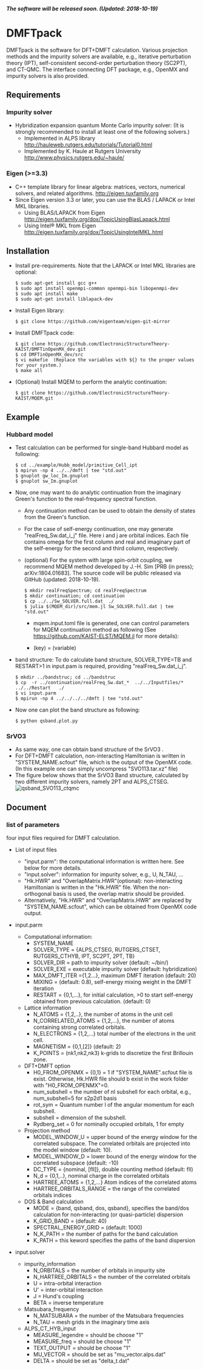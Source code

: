 ##### The software will be released soon. (Updated: 2018-10-19)
# DMFTpack
DMFTpack is the software for DFT+DMFT calculation. Various projection methods and the impurity solvers are available, e.g., iterative perturbation theory (IPT), self-consistent second-order perturbation theory (SC2PT), and CT-QMC. The interface connecting DFT package, e.g., OpenMX and impurity solvers is also provided.


## Requirements
### Impurity solver 

* Hybridization expansion quantum Monte Carlo impurity solver:
  (It is strongly recommended to install at least one of the following solvers.)
  * Implemented in ALPS library
    http://hauleweb.rutgers.edu/tutorials/Tutorial0.html
  * Implemented by K. Haule at Rutgers University
    http://www.physics.rutgers.edu/~haule/

### Eigen (>=3.3)
* C++ template library for linear algebra: matrices, vectors, numerical solvers, and related algorithms. http://eigen.tuxfamily.org
* Since Eigen version 3.3 or later, you can use the BLAS / LAPACK or Intel MKL libraries.
  * Using BLAS/LAPACK from Eigen http://eigen.tuxfamily.org/dox/TopicUsingBlasLapack.html
  * Using Intel® MKL from Eigen http://eigen.tuxfamily.org/dox/TopicUsingIntelMKL.html

## Installation 

* Install pre-requirements. Note that the LAPACK or Intel MKL libraries are optional:

  ```ShellSession
  $ sudo apt-get install gcc g++
  $ sudo apt install openmpi-common openmpi-bin libopenmpi-dev
  $ sudo apt install make
  $ sudo apt-get install liblapack-dev
  ```


* Install Eigen library:

  ```ShellSession
  $ git clone https://github.com/eigenteam/eigen-git-mirror
  ```



* Install DMFTpack code:

  ```ShellSession
  $ git clone https://github.com/ElectronicStructureTheory-KAIST/DMFTinOpenMX_dev.git
  $ cd DMFTinOpenMX_dev/src
  $ vi makefie  (Replace the variables with ${} to the proper values for your system.)
  $ make all
  ```

* (Optional) Install MQEM to perform the analytic continuation:

  ```ShellSession
  $ git clone https://github.com/ElectronicStructureTheory-KAIST/MQEM.git
  ```

## Example
### Hubbard model

* Test calculation can be performed for single-band Hubbard model as following:

  ```ShellSession
  $ cd ../example/Hubb_model/primitive_Cell_ipt
  $ mpirun -np 4 ../../dmft | tee "std.out"
  $ gnuplot gw_loc_Im.gnuplot
  $ gnuplot sw_Im.gnuplot
  ```

* Now, one may want to do analytic continuation from the imaginary Green's function to the real-frequency spectral function.
  * Any continuation method can be used to obtain the density of states from the Green's function.
  * For the case of self-energy continuation, one may generate "realFreq_Sw.dat_i_j" file. Here i and j are orbital indices. Each file contains omega for the first column and real and imaginary part of the self-energy for the second and third column, respectively.
  * (optional) For the system with large spin-orbit coupling, we recommend MQEM method developed by J.-H. Sim [PRB (in press); arXiv:1804.01683]. The source code will be public released via GitHub (updated: 2018-10-19).

    ```ShellSession
    $ mkdir realFreqSpectrum; cd realFreqSpectrum
    $ mkdir continuation; cd continuation
    $ cp ../../Sw_SOLVER.full.dat  ./
    $ julia $(MQEM_dir)/src/mem.jl Sw_SOLVER.full.dat | tee "std.out"
    ```

    * mqem.input.toml file is generated, one can control parameters for MQEM continuation method as following (See https://github.com/KAIST-ELST/MQEM.jl for more details):

    * (key) = (variable)

* band structure: To do calculate band structure, SOLVER_TYPE=TB and RESTART>1 in input.pam is required, providing "realFreq_Sw.dat_i_j".

  ```ShellSession
  $ mkdir ../bandstruc; cd ../bandstruc
  $ cp  -r ../continuation/realFreq_Sw.dat_*  ../../Inputfiles/*  ../../Restart   ./
  $ vi input.parm
  $ mpirun -np 4 ../../../../dmft | tee "std.out"
  ```


* Now one can plot the band structure as following:
  ```ShellSession
  $ python qsband.plot.py
  ```


### SrVO3
* As same way, one can obtain band structure of the SrVO3 .
* For DFT+DMFT calculation, non-interacting Hamiltonian is written in "SYSTEM_NAME.scfout" file, which is the output of the OpenMX code. (In this example one can simply uncompress "SVO113.tar.xz" file)
* The figure below shows that the SrVO3 Band structure, calculated by two different impurity solvers, namely 2PT and ALPS_CTSEG.![qsband_SVO113_ctqmc](fig/qsband_SVO113_ctqmc.png)


## Document 

### list of parameters

four input files required for DMFT calculation.

* List of input files
  * "input.parm": the computational information is written here. See below for more details.
  * "input.solver": information for impurity solver, e.g., U, N_TAU, ...
  * "Hk.HWR" and "OverlapMatrix.HWR"(optional): non-interacting Hamiltonian is written in the "Hk.HWR" file. When the non-orthogonal basis is used, the overlap matrix should be provided. 
  * Alternatively, "Hk.HWR" and "OverlapMatrix.HWR" are replaced by "SYSTEM_NAME.scfout", which can be obtained from OpenMX code output.

* input.parm
  * Computational information:
    * SYSTEM_NAME
    * SOLVER_TYPE = {ALPS_CTSEG, RUTGERS_CTSET, RUTGERS_CTHYB, IPT, SC2PT, 2PT, TB}
    * SOLVER_DIR = path to impurity solver (default: ~/bin/)
    * SOLVER_EXE = executable impurity solver (default: hybridization)
    * MAX_DMFT_ITER ={1,2...}, maximum DMFT iteration (default: 20)
    * MIXING = (default: 0.8), self-energy mixing weight in the DMFT iteration
    * RESTART = {0,1,...}, for initial calculation, >0 to start self-energy obtained from previous calculation. (default: 0)
  * Lattice information
    * N_ATOMS = {1,2,..}, the number of atoms in the unit cell
    * N_CORRELATED_ATOMS = {1,2,...}, the number of atoms containing strong correlated orbitals.
    * N_ELECTRONS = {1,2,...} total number of the electrons in the unit cell.
    * MAGNETISM = {0,1,[2]} (default: 2)
    * K_POINTS = (nk1,nk2,nk3) k-grids to discretize the first Brillouin zone.
  * DFT+DMFT option
    * H0_FROM_OPENMX = {0,1}  = 1 if "SYSTEM_NAME".scfout file is exist. Otherwise, Hk.HWR file should b exist in the work folder with "H0_FROM_OPENMX"=0.
    * num_subshell = the number of nl subshell for each orbital, e.g., num_subshell=5 for s2p2d1 basis
    * rot_sym =  Quantum number l of the angular momentum for each subshell.
    * subshell = dimension of the subshell.
    * Rydberg_set = 0 for nominally occupied orbitals, 1 for empty
  * Projection method
    * MODEL_WINDOW_U = upper bound of the energy window for the correlated subspace. The correlated orbitals are projected into the model window (default: 10).
    * MODEL_WINDOW_D = lower bound of the energy window for the correlated subspace (default: -10)
    * DC_TYPE = {nominal, [fll]}, double counting method (default: fll)
    * N_d = {0,1,..}, nominal charge in the correlated orbitals
    * HARTREE_ATOMS = {1,2,...} Atom indices of the correlated atoms
    * HARTREE_ORBITALS_RANGE = the range of the correlated orbitals indices 
  * DOS & Band calculation
    * MODE = {band, qsband, dos, qsband}, specifies the band/dos calculation for non-interacting (or quasi-particle) dispersion
    * K_GRID_BAND = (default: 40)
    * SPECTRAL_ENERGY_GRID = (default: 1000)
    * N_K_PATH = the number of paths for the band calculation
    * K_PATH = this keword specifies the paths of the band dispersion
* input.solver
  * impurity_information
    * N_ORBITALS = the number of orbitals in impurity site
    * N_HARTREE_ORBITALS = the number of the correlated orbitals
    * U = intra-orbital interaction
    * U' = inter-orbital interaction
    * J = Hund's coupling
    * BETA = inverse temperature
  * Matsubara_frequency
    * N_MATSUBARA = the number of the Matsubara frequencies
    * N_TAU = mesh grids in the imaginary time axis
  * ALPS_CT_HYB_input
    * MEASURE_legendre = should be choose "1"
    * MEASURE_freq = should be choose "1"
    * TEXT_OUTPUT = should be choose "1"
    * MU_VECTOR  = should be set as  "mu_vector.alps.dat"
    * DELTA = should be set as  "delta_t.dat"
